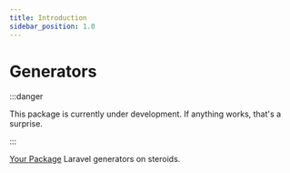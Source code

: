 ```yaml
---
title: Introduction
sidebar_position: 1.0
---
```


# Generators

:::danger

This package is currently under development. If anything works, that's a surprise.

:::

[Your Package](https://github.com/Javaabu/generators) Laravel generators on steroids.
